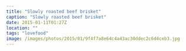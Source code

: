 ```yaml
---
title: "Slowly roasted beef brisket"
caption: "Slowly roasted beef brisket"
date: 2015-01-11T01:27Z
location: ""
tags: "lovefood"
image: /images/photos/2015/01/9f4f7a8e64c4a43ac30ddec2c6d4ceb3.jpg
---
```

